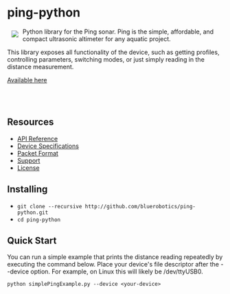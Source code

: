 # ping-python

<a href="https://bluerobotics.com">
<img src="https://avatars2.githubusercontent.com/u/7120633?v=3&s=200" align="left" hspace="10" vspace="6">
</a>


Python library for the Ping sonar. Ping is the simple, affordable, and compact ultrasonic altimeter for any aquatic project.

This library exposes all functionality of the device, such as getting profiles, controlling parameters, switching modes, or just simply reading in the distance measurement.

[Available here](https://www.bluerobotics.com/store/electronics/lumen-light-r1/)

<br/>
<br/>

## Resources

* [API Reference](http://github.com/bluerobotics/ping-python/blob/master/docs/API.md)
* [Device Specifications](http://www.bluerobotics.com/)
* [Packet Format](http://github.com/bluerobotics/ping-python/blob/master/docs/Format.md)
* [Support](http://docs.bluerobotics.com)
* [License](http://github.com/bluerobotics/ping-python/blob/master/LICENSE)

## Installing

* `git clone --recursive http://github.com/bluerobotics/ping-python.git`
* `cd ping-python`

## Quick Start

You can run a simple example that prints the distance reading repeatedly by executing the command below. Place your device's file descriptor after the --device option. For example, on Linux this will likely be /dev/ttyUSB0.

`python simplePingExample.py --device <your-device>`
